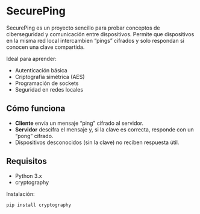 # SecurePing

SecurePing es un proyecto sencillo para probar conceptos de ciberseguridad y comunicación entre dispositivos. Permite que dispositivos en la misma red local intercambien “pings” cifrados y solo respondan si conocen una clave compartida.

Ideal para aprender:
- Autenticación básica
- Criptografía simétrica (AES)
- Programación de sockets
- Seguridad en redes locales

## Cómo funciona

- **Cliente** envía un mensaje “ping” cifrado al servidor.
- **Servidor** descifra el mensaje y, si la clave es correcta, responde con un “pong” cifrado.
- Dispositivos desconocidos (sin la clave) no reciben respuesta útil.

## Requisitos

- Python 3.x
- cryptography

Instalación:
```bash
pip install cryptography

